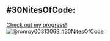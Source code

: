 ## #30NitesOfCode:
  [Check out my progress!](https://www.codedex.io/@ronroy00313068/30-nites-of-code)  
  ![@ronroy00313068 #30NitesOfCode](https://www.codedex.io/api/petStatus?user=ronroy00313068)

